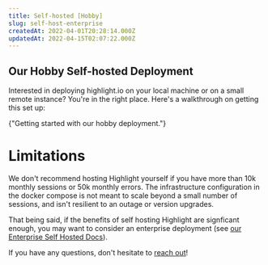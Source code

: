 ```yaml
---
title: Self-hosted [Hobby]
slug: self-host-enterprise
createdAt: 2022-04-01T20:28:14.000Z
updatedAt: 2022-04-15T02:07:22.000Z
---
```


## Our Hobby Self-hosted Deployment

Interested in deploying highlight.io on your local machine or on a small remote instance? You're in the right place. Here's a walkthrough on getting this set up:

<DocsCardGroup>
    <DocsCard title="Hobby Deployment Guide" href="../../../../getting-started/7_self-host/self-hosted-hobby-guide.md">
        {"Getting started with our hobby deployment."}
    </DocsCard>
</DocsCardGroup>

# Limitations

We don't recommend hosting Highlight yourself if you have more than 10k monthly sessions or 50k monthly errors. The infrastructure configuration in the docker compose is not meant to scale beyond a small number of sessions, and isn't resilient to an outage or version upgrades.

That being said, if the benefits of self hosting Highlight are signficant enough, you may want to consider an enterprise deployment (see [our Enterprise Self Hosted Docs](3_self-host-enterprise.md)).

If you have any questions, don't hesitate to [reach out](https://community.highlight.io)!
